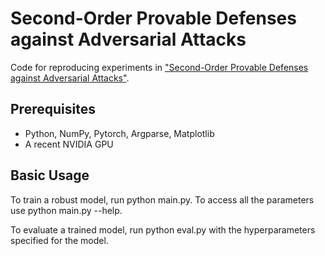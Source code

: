 Second-Order Provable Defenses against Adversarial Attacks
=====================================

Code for reproducing experiments in ["Second-Order Provable Defenses against Adversarial Attacks"](https://arxiv.org/abs/2006.00731).


## Prerequisites

- Python, NumPy, Pytorch, Argparse, Matplotlib
- A recent NVIDIA GPU

## Basic Usage

To train a robust model, run python main.py. To access all the parameters use python main.py --help. 

To evaluate a trained model, run python eval.py with the hyperparameters specified for the model.
